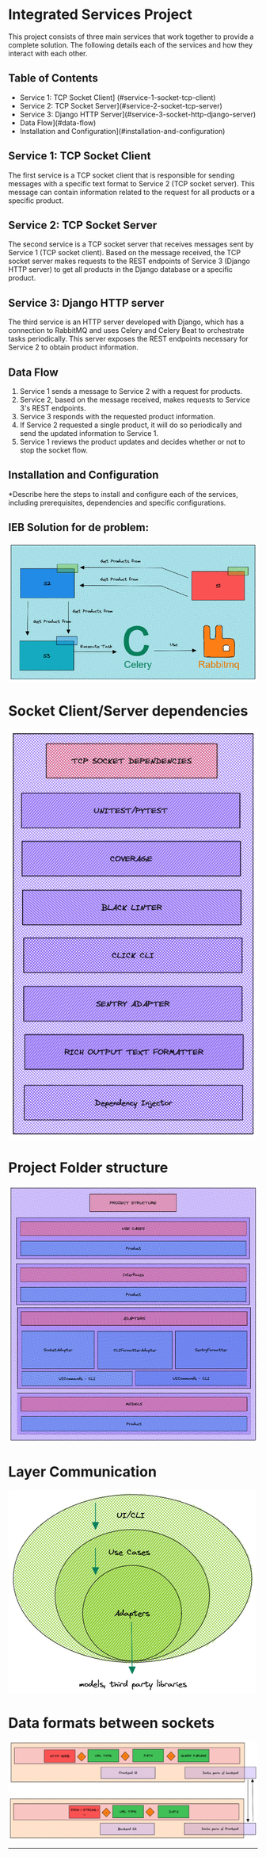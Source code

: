 # Integrated Services Project

This project consists of three main services that work together to provide a complete solution. The following details each of the services and how they interact with each other.

## Table of Contents

- Service 1: TCP Socket Client] (#service-1-socket-tcp-client)
- Service 2: TCP Socket Server](#service-2-socket-tcp-server)
- Service 3: Django HTTP Server](#service-3-socket-http-django-server)
- Data Flow](#data-flow)
- Installation and Configuration](#installation-and-configuration)

## Service 1: TCP Socket Client

The first service is a TCP socket client that is responsible for sending messages with a specific text format to Service 2 (TCP socket server). This message can contain information related to the request for all products or a specific product.

## Service 2: TCP Socket Server

The second service is a TCP socket server that receives messages sent by Service 1 (TCP socket client). Based on the message received, the TCP socket server makes requests to the REST endpoints of Service 3 (Django HTTP server) to get all products in the Django database or a specific product.

## Service 3: Django HTTP server

The third service is an HTTP server developed with Django, which has a connection to RabbitMQ and uses Celery and Celery Beat to orchestrate tasks periodically. This server exposes the REST endpoints necessary for Service 2 to obtain product information.

## Data Flow

1. Service 1 sends a message to Service 2 with a request for products.
2. Service 2, based on the message received, makes requests to Service 3's REST endpoints.
3. Service 3 responds with the requested product information.
4. If Service 2 requested a single product, it will do so periodically and send the updated information to Service 1.
5. Service 1 reviews the product updates and decides whether or not to stop the socket flow.

## Installation and Configuration

*Describe here the steps to install and configure each of the services, including prerequisites, dependencies and specific configurations.


## IEB Solution for de problem:

![](imgs/ieb_solution_diagram.png)

# Socket Client/Server dependencies

![](imgs/project_dependencies.png)

# Project Folder structure

![](imgs/project_folders.png)

# Layer Communication

![](imgs/layer_communication.png)

# Data formats between sockets

![](imgs/data_structure_between_s1_s2.png)

---
